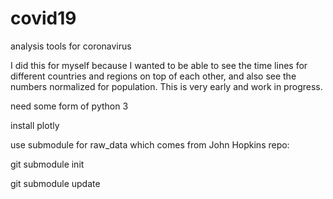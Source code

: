 # covid19
analysis tools for coronavirus

I did this for myself because I wanted to be able to see the time lines for different countries and regions on top of each other, and also see the numbers normalized for population.  This is very early and work in progress.

need some form of python 3

install plotly

use submodule for raw_data which comes from John Hopkins repo:

git submodule init

git submodule update
